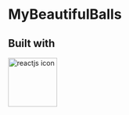 # MyBeautifulBalls



## Built with

<img src="./client/src/styles/reactjs.png)" alt="reactjs icon" title="Reactjs icon" width="100" />